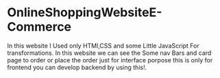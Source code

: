 # OnlineShoppingWebsiteE-Commerce
In this website I Used only HTMl,CSS and some Little JavaScript For transformations. In this website we can see the Some nav Bars and card page to order or place the order just for interface porpose this is only for frontend you can develop backend by using this!.
